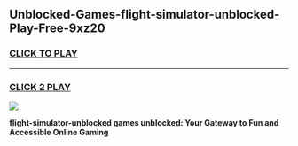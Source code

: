 
## Unblocked-Games-flight-simulator-unblocked-Play-Free-9xz20
<h3>
<a href="https://premium76.site?title=flight-simulator-unblocked&ref=10A">CLICK TO PLAY</a></h3>
<hr>

<h3>
<a href="https://premium76.site?title=flight-simulator-unblocked&ref=10A">CLICK 2 PLAY</a>
  
</h3>

<a href="https://premium76.site?title=flight-simulator-unblocked&ref=10A"><img src="https://clearcache.store/games.png"></a>


**flight-simulator-unblocked games unblocked: Your Gateway to Fun and Accessible Online Gaming**
